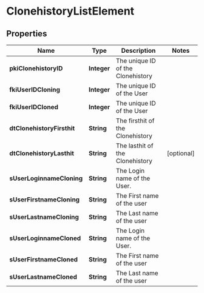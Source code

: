 

# ClonehistoryListElement

## Properties

Name | Type | Description | Notes
------------ | ------------- | ------------- | -------------
**pkiClonehistoryID** | **Integer** | The unique ID of the Clonehistory | 
**fkiUserIDCloning** | **Integer** | The unique ID of the User | 
**fkiUserIDCloned** | **Integer** | The unique ID of the User | 
**dtClonehistoryFirsthit** | **String** | The firsthit of the Clonehistory | 
**dtClonehistoryLasthit** | **String** | The lasthit of the Clonehistory |  [optional]
**sUserLoginnameCloning** | **String** | The Login name of the User. | 
**sUserFirstnameCloning** | **String** | The First name of the user | 
**sUserLastnameCloning** | **String** | The Last name of the user | 
**sUserLoginnameCloned** | **String** | The Login name of the User. | 
**sUserFirstnameCloned** | **String** | The First name of the user | 
**sUserLastnameCloned** | **String** | The Last name of the user | 




